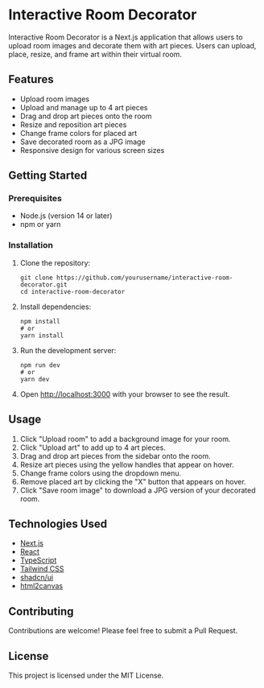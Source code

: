 # Interactive Room Decorator

Interactive Room Decorator is a Next.js application that allows users to upload room images and decorate them with art pieces. Users can upload, place, resize, and frame art within their virtual room.

## Features

- Upload room images
- Upload and manage up to 4 art pieces
- Drag and drop art pieces onto the room
- Resize and reposition art pieces
- Change frame colors for placed art
- Save decorated room as a JPG image
- Responsive design for various screen sizes

## Getting Started

### Prerequisites

- Node.js (version 14 or later)
- npm or yarn

### Installation

1. Clone the repository:
   ```
   git clone https://github.com/yourusername/interactive-room-decorator.git
   cd interactive-room-decorator
   ```

2. Install dependencies:
   ```
   npm install
   # or
   yarn install
   ```

3. Run the development server:
   ```
   npm run dev
   # or
   yarn dev
   ```

4. Open [http://localhost:3000](http://localhost:3000) with your browser to see the result.

## Usage

1. Click "Upload room" to add a background image for your room.
2. Click "Upload art" to add up to 4 art pieces.
3. Drag and drop art pieces from the sidebar onto the room.
4. Resize art pieces using the yellow handles that appear on hover.
5. Change frame colors using the dropdown menu.
6. Remove placed art by clicking the "X" button that appears on hover.
7. Click "Save room image" to download a JPG version of your decorated room.

## Technologies Used

- [Next.js](https://nextjs.org/)
- [React](https://reactjs.org/)
- [TypeScript](https://www.typescriptlang.org/)
- [Tailwind CSS](https://tailwindcss.com/)
- [shadcn/ui](https://ui.shadcn.com/)
- [html2canvas](https://html2canvas.hertzen.com/)

## Contributing

Contributions are welcome! Please feel free to submit a Pull Request.

## License

This project is licensed under the MIT License.
